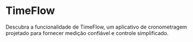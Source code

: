 # TimeFlow
Descubra a funcionalidade de TimeFlow, um aplicativo de cronometragem projetado para fornecer medição confiável e controle simplificado.
